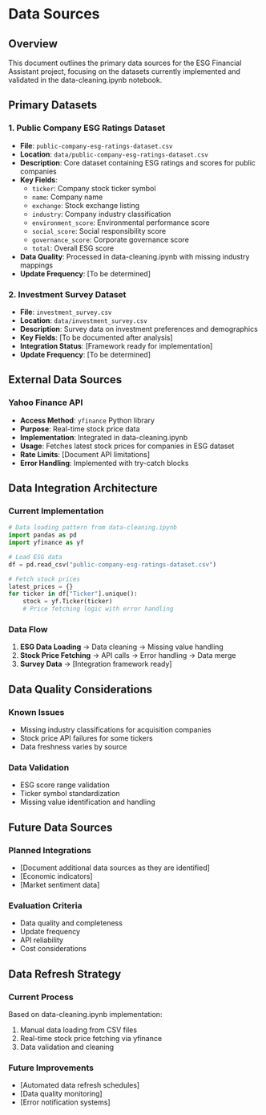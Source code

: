 # Data Sources

## Overview

This document outlines the primary data sources for the ESG Financial Assistant project, focusing on the datasets currently implemented and validated in the data-cleaning.ipynb notebook.

## Primary Datasets

### 1. Public Company ESG Ratings Dataset

- **File**: `public-company-esg-ratings-dataset.csv`
- **Location**: `data/public-company-esg-ratings-dataset.csv`
- **Description**: Core dataset containing ESG ratings and scores for public companies
- **Key Fields**:
  - `ticker`: Company stock ticker symbol
  - `name`: Company name
  - `exchange`: Stock exchange listing
  - `industry`: Company industry classification
  - `environment_score`: Environmental performance score
  - `social_score`: Social responsibility score
  - `governance_score`: Corporate governance score
  - `total`: Overall ESG score
- **Data Quality**: Processed in data-cleaning.ipynb with missing industry mappings
- **Update Frequency**: [To be determined]

### 2. Investment Survey Dataset

- **File**: `investment_survey.csv`
- **Location**: `data/investment_survey.csv`
- **Description**: Survey data on investment preferences and demographics
- **Key Fields**: [To be documented after analysis]
- **Integration Status**: [Framework ready for implementation]
- **Update Frequency**: [To be determined]

## External Data Sources

### Yahoo Finance API

- **Access Method**: `yfinance` Python library
- **Purpose**: Real-time stock price data
- **Implementation**: Integrated in data-cleaning.ipynb
- **Usage**: Fetches latest stock prices for companies in ESG dataset
- **Rate Limits**: [Document API limitations]
- **Error Handling**: Implemented with try-catch blocks

## Data Integration Architecture

### Current Implementation

```python
# Data loading pattern from data-cleaning.ipynb
import pandas as pd
import yfinance as yf

# Load ESG data
df = pd.read_csv("public-company-esg-ratings-dataset.csv")

# Fetch stock prices
latest_prices = {}
for ticker in df["Ticker"].unique():
    stock = yf.Ticker(ticker)
    # Price fetching logic with error handling
```

### Data Flow

1. **ESG Data Loading** → Data cleaning → Missing value handling
2. **Stock Price Fetching** → API calls → Error handling → Data merge
3. **Survey Data** → [Integration framework ready]

## Data Quality Considerations

### Known Issues

- Missing industry classifications for acquisition companies
- Stock price API failures for some tickers
- Data freshness varies by source

### Data Validation

- ESG score range validation
- Ticker symbol standardization
- Missing value identification and handling

## Future Data Sources

### Planned Integrations

- [Document additional data sources as they are identified]
- [Economic indicators]
- [Market sentiment data]

### Evaluation Criteria

- Data quality and completeness
- Update frequency
- API reliability
- Cost considerations

## Data Refresh Strategy

### Current Process

Based on data-cleaning.ipynb implementation:

1. Manual data loading from CSV files
2. Real-time stock price fetching via yfinance
3. Data validation and cleaning

### Future Improvements

- [Automated data refresh schedules]
- [Data quality monitoring]
- [Error notification systems]
